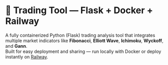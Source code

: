 # 🧠 Trading Tool — Flask + Docker + Railway

A fully containerized Python (Flask) trading analysis tool that integrates multiple market indicators like **Fibonacci**, **Elliott Wave**, **Ichimoku**, **Wyckoff**, and **Gann**.  
Built for easy deployment and sharing — run locally with Docker or deploy instantly on [Railway](https://railway.app).


